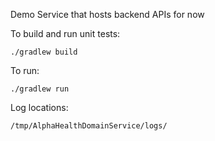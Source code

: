 Demo Service that hosts backend APIs for now

To build and run unit tests:
 
```./gradlew build```

To run: 

```./gradlew run ```

Log locations:

```/tmp/AlphaHealthDomainService/logs/```

